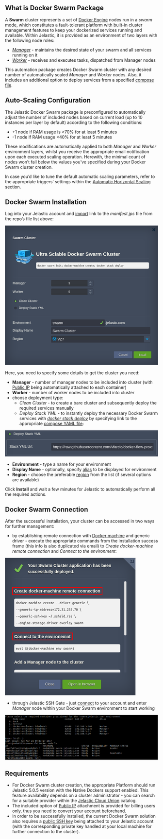 ## What is Docker Swarm Package

A **Swarm** cluster represents a set of [Docker Engine](https://github.com/jelastic-jps/docker-native/tree/master/docker-engine) nodes run in a _swarm_ mode, which constitutes a fault-tolerant platform with built-in cluster management features to keep your dockerized services running and available. Within Jelastic, it is provided as an environment of two layers with the following node roles: 
* [_Manager_](https://docs.docker.com/engine/swarm/how-swarm-mode-works/nodes/#manager-nodes) - maintains the desired state of your swarm and all services running on it
* [_Worker_](https://docs.docker.com/engine/swarm/how-swarm-mode-works/nodes/#worker-nodes) - receives and executes tasks, dispatched from Manager nodes

This automation package creates Docker Swarm cluster with any desired number of automatically scaled _Manager_ and _Worker_ nodes. Also, it includes an additional option to deploy services from a specified [compose file](https://docs.docker.com/compose/compose-file/).

## Auto-Scaling Configuration

The Jelastic Docker Swarm package is preconfigured to automatically adjust the number of included nodes based on current load (up to 10 instances per layer by default) according to the following conditions:
* +1 node if RAM usage is >70% for at least 5 minutes
* -1 node if RAM usage <40% for at least 5 minutes

These modifications are automatically applied to both _Manager_ and _Worker_ environment layers, whilst you receive the appropriate email notification upon each executed scaling operation. Herewith, the minimal count of nodes won’t fall below the values you’ve specified during your Docker Swarm cluster creation.

In case you’d like to tune the default automatic scaling parameters, refer to the appropriate triggers’ settings within the [Automatic Horizontal Scaling](https://docs.jelastic.com/automatic-horizontal-scaling) section.

## Docker Swarm Installation

Log into your Jelastic account and [import](https://docs.jelastic.com/environment-import) link to the _manifest.jps_ file from the repo’s file list above:

![Docker Swarm Installation](/images/docker-swarm-installation.png)

Here, you need to specify some details to get the cluster you need:
* **Manager** - number of manager nodes to be included into cluster (with [Public IP](https://docs.jelastic.com/public-ipv4) being automatically attached to each container)
* **Worker** - number of worker nodes to be included into cluster
* choose deployment type:
  - _Clean Cluster_ - to create a bare cluster and subsequently deploy the required services manually 
  - _Deploy Stack YML_ - to instantly deploy the necessary Docker Swarm services with _[docker stack deploy](https://docs.docker.com/engine/reference/commandline/stack_deploy/)_ by specifying link to the appropriate [compose YAML file](https://docs.docker.com/compose/compose-file/):

![Docker Swarm Deploy](/images/docker-swarm-deploy.png)

* **Environment** - type a name for your environment
* **Display Name** - optionally, specify [alias](https://docs.jelastic.com/environment-aliases) to be displayed for environment
* **Region** - choose the preferable [region](https://docs.jelastic.com/environment-regions) from the list (if several options are available)

Click **Install** and wait a few minutes for Jelastic to automatically perform all the required actions.

## Docker Swarm Connection

After the successful installation, your cluster can be accessed in two ways for further management:

* by establishing remote connection with [Docker machine](https://docs.docker.com/machine/overview/) and generic driver - execute the appropriate commands from the installation success frame (this info is also duplicated via email) to _Create docker-machine remote connection_ and _Connect to the environment_: 

![Docker Swarm Remote Connection](/images/docker-swarm-remote-connection.png)

* through Jelastic SSH Gate - just [connect](https://docs.jelastic.com/ssh-access) to your account and enter _Manager_ node within your Docker Swarm environment to start working

![Docker Swarm SSH Connection](/images/docker-swarm-ssh-connection.png)

## Requirements

* For Docker Swarm cluster creation, the appropriate Platform should run Jelastic 5.0.5 version with the Native Dockers support enabled. This feature availability depends on a cluster administrator - you can search for a suitable provider within the [Jelastic Cloud Union](https://jelastic.cloud/?versions=5.0) catalog.
* The included option of [Public IP](http://docs.jelastic.com/public-ipv4) attachment is provided for billing users only, thus you need to convert your account beforehand.
* In order to be successfully installed, the current Docker Swarm solution also requires a [public SSH key](https://docs.jelastic.com/ssh-add-key) being attached to your Jelastic account (with the corresponding private key handled at your local machine for further connection to the cluster). 
